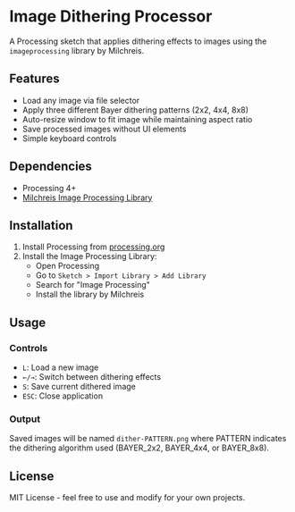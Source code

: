 # Image Dithering Processor

A Processing sketch that applies dithering effects to images using the `imageprocessing` library by Milchreis.

## Features

- Load any image via file selector
- Apply three different Bayer dithering patterns (2x2, 4x4, 8x8)
- Auto-resize window to fit image while maintaining aspect ratio
- Save processed images without UI elements
- Simple keyboard controls

## Dependencies

- Processing 4+
- [Milchreis Image Processing Library](https://github.com/Milchreis/processing-imageprocessing)

## Installation

1. Install Processing from [processing.org](https://processing.org)
2. Install the Image Processing Library:
   - Open Processing
   - Go to `Sketch > Import Library > Add Library`
   - Search for "Image Processing"
   - Install the library by Milchreis

## Usage

### Controls

- `L`: Load a new image
- `←/→`: Switch between dithering effects
- `S`: Save current dithered image
- `ESC`: Close application

### Output

Saved images will be named `dither-PATTERN.png` where PATTERN indicates the dithering algorithm used (BAYER_2x2, BAYER_4x4, or BAYER_8x8).

## License

MIT License - feel free to use and modify for your own projects.